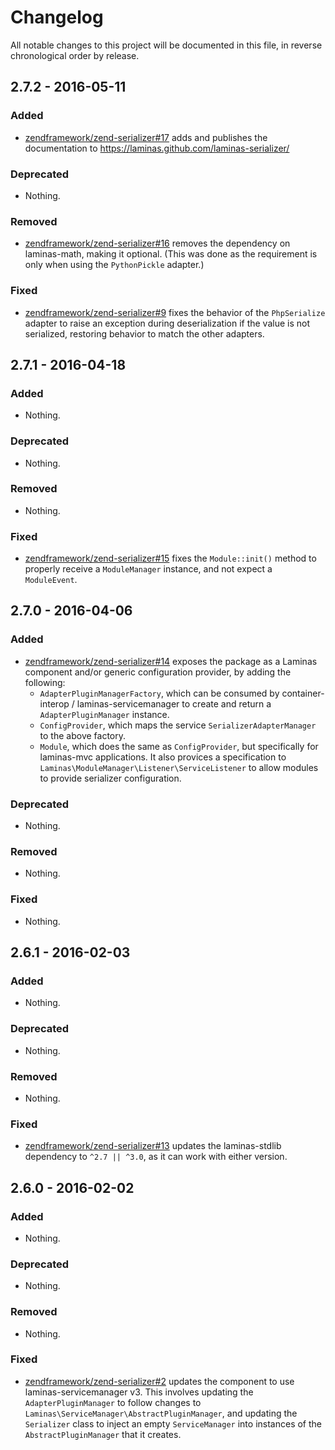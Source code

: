 # Changelog

All notable changes to this project will be documented in this file, in reverse chronological order by release.

## 2.7.2 - 2016-05-11

### Added

- [zendframework/zend-serializer#17](https://github.com/zendframework/zend-serializer/pull/17) adds and
  publishes the documentation to https://laminas.github.com/laminas-serializer/

### Deprecated

- Nothing.

### Removed

- [zendframework/zend-serializer#16](https://github.com/zendframework/zend-serializer/pull/16) removes the
  dependency on laminas-math, making it optional. (This was done as the requirement
  is only when using the `PythonPickle` adapter.)

### Fixed

- [zendframework/zend-serializer#9](https://github.com/zendframework/zend-serializer/pull/9) fixes the
  behavior of the `PhpSerialize` adapter to raise an exception during
  deserialization if the value is not serialized, restoring behavior to match
  the other adapters.

## 2.7.1 - 2016-04-18

### Added

- Nothing.

### Deprecated

- Nothing.

### Removed

- Nothing.

### Fixed

- [zendframework/zend-serializer#15](https://github.com/zendframework/zend-serializer/pull/15) fixes the
  `Module::init()` method to properly receive a `ModuleManager` instance, and
  not expect a `ModuleEvent`.

## 2.7.0 - 2016-04-06

### Added

- [zendframework/zend-serializer#14](https://github.com/zendframework/zend-serializer/pull/14) exposes the
  package as a Laminas component and/or generic configuration provider, by adding the
  following:
  - `AdapterPluginManagerFactory`, which can be consumed by container-interop /
    laminas-servicemanager to create and return a `AdapterPluginManager` instance.
  - `ConfigProvider`, which maps the service `SerializerAdapterManager` to the above
    factory.
  - `Module`, which does the same as `ConfigProvider`, but specifically for
    laminas-mvc applications. It also provices a specification to
    `Laminas\ModuleManager\Listener\ServiceListener` to allow modules to provide
    serializer configuration.

### Deprecated

- Nothing.

### Removed

- Nothing.

### Fixed

- Nothing.

## 2.6.1 - 2016-02-03

### Added

- Nothing.

### Deprecated

- Nothing.

### Removed

- Nothing.

### Fixed

- [zendframework/zend-serializer#13](https://github.com/zendframework/zend-serializer/pull/13) updates the
  laminas-stdlib dependency to `^2.7 || ^3.0`, as it can work with either version.

## 2.6.0 - 2016-02-02

### Added

- Nothing.

### Deprecated

- Nothing.

### Removed

- Nothing.

### Fixed

- [zendframework/zend-serializer#2](https://github.com/zendframework/zend-serializer/pull/2) updates the component
  to use laminas-servicemanager v3. This involves updating the `AdapterPluginManager`
  to follow changes to `Laminas\ServiceManager\AbstractPluginManager`, and updating
  the `Serializer` class to inject an empty `ServiceManager` into instances of
  the `AbstractPluginManager` that it creates.
